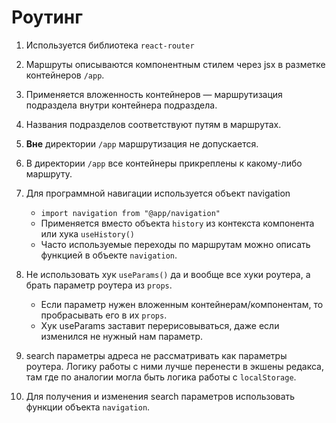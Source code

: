 # Роутинг

1. Используется библиотека `react-router`

2. Маршруты описываются компонентным стилем через jsx в разметке контейнеров `/app`. 

3. Применяется вложенность контейнеров — маршрутизация подраздела внутри контейнера подраздела. 

4. Названия подразделов соответствуют путям в маршрутах.

5. **Вне** директории `/app` маршрутизация не допускается.

6. В директории `/app` все контейнеры прикреплены к какому-либо маршруту.

7. Для программной навигации используется объект navigation
    - `import navigation from "@app/navigation"`
    - Применяется вместо объекта `history` из контекста компонента или хука `useHistory()`
    - Часто используемые переходы по маршрутам можно описать функцией в объекте `navigation`. 

8. Не использовать хук `useParams()` да и вообще все хуки роутера, а брать параметр роутера из `props`. 
    - Если параметр нужен вложенным контейнерам/компонентам, то пробрасывать его в их `props`.
    - Хук useParams заставит перерисовываться, даже если изменился не нужный нам параметр. 

9. search параметры адреса не рассматривать как параметры роутера. Логику работы с ними лучше перенести в экшены редакса, там где по аналогии могла быть логика работы с `localStorage`. 

10. Для получения и изменения search параметров использовать функции объекта `navigation`.
